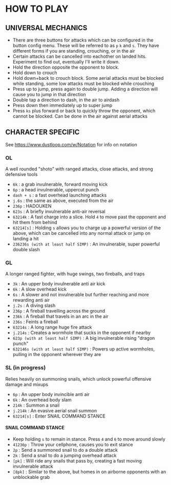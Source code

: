 # HOW TO PLAY

## UNIVERSAL MECHANICS
- There are three buttons for attacks which can be configured in the button config menu.  These will be referred to as `p` `k` and `s`.  They have different forms if you are standing, crouching, or in the air
- Certain attacks can be cancelled into eachother on landed hits.  Experiment to find out, eventually I'll write it down.
- Hold the direction opposite the opponent to block.
- Hold down to crouch 
- Hold down+back to crouch block.  Some aerial attacks must be blocked while standing, some low attacks must be blocked while crouching
- Press up to jump, press again to double jump.  Adding a direction will cause you to jump in that direction
- Double tap a direction to dash, in the air to airdash
- Press down then immediately up to super jump
- Press `ks` plus forward or back to quickly throw the opponent, which cannot be blocked.  Can be done in the air against aerial attacks

## CHARACTER SPECIFIC
See https://www.dustloop.com/w/Notation for info on notation

### OL
A well rounded "shoto" with ranged attacks, close attacks, and strong defensive tools

- `6k` : a grab invulnerable, forward moving kick
- `6p` : a head invulnerable, uppercut punch
- `dash + s` : a fast overhead launching attacks
- `j.6s` : the same as above, executed from the air
- `236p` : HADOUKEN
- `623s` : A briefly invulnerable anti-air reversal
- `63214k` : A fast charge into a slice.  Hold `4` to move past the opponent and hit them from behind
- `63214[s]` : Holding `s` allows you to charge up a powerful version of the above, which can be cancelled into any normal attack or jump on landing a hit
- `236236s (with at least half SIMP)` :  An invulnerable, super powerful double slash

### GL
A longer ranged fighter, with huge swings, two fireballs, and traps

- `3k` : An upper body invulnerable anti air kick
- `6k` : A slow overhead kick
- `6s` : A slower and not invulnerable but further reaching and more rewarding anti air
- `j.2s` : A diving slash
- `236p` : A fireball travelling across the ground
- `236k` : A fireball that travels in an arc in the air
- `236s` : Feints a fireball
- `63214s` : A long range huge fire attack
- `j.214s` : Creates a wormhole that sucks in the opponent if nearby
- `623p (with at least half SIMP)` : A big invulnerable rising "dragon punch"
- `632146s (with at least half SIMP)` : Powers up active wormholes, pulling in the opponent wherever they are

### SL (in progress)
Relies heavily on summoning snails, which unlock powerful offensive damage and mixups
- `6p` : An upper body invincible anti air
- `6k` : An overhead body slam
- `214k` : Summon a snail
- `j.214k` : An evasive aerial snail summon
- `63214[s]` : Enter SNAIL COMMAND STANCE
#### SNAIL COMMAND STANCE
- Keep holding `s` to remain in stance.  Press `4` and `6` to move around slowly
- `41236p` : Throw your cellphone, causes you to exit stance
- `2p` : Send a summoned snail to do a double attack
- `2k` : Send a snail to do a jumping overhead attack
- `[pk]` : Will ride any snails that pass by, creating a fast moving invulnerable attack
- `[8pk]` : Similar to the above, but homes in on airborne opponents with an unblockable grab

